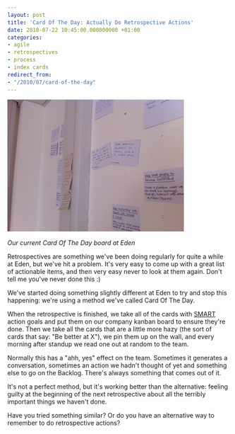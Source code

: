 ```yaml
---
layout: post
title: 'Card Of The Day: Actually Do Retrospective Actions'
date: 2010-07-22 10:45:00.000000000 +01:00
categories:
- agile
- retrospectives
- process
- index cards
redirect_from:
- "/2010/07/card-of-the-day"
---
```

![Current cards of the day at eden](/assets/img/card-of-the-day-1.png)

*Our current Card Of The Day board at Eden*

Retrospectives are something we've been doing regularly for quite a while at Eden, but we've hit a problem. It's very easy to come up with a great list of actionable items, and then very easy never to look at them again. Don't tell me you've never done this :)

We've started doing something slightly different at Eden to try and stop this happening: we're using a method we've called Card Of The Day.  

When the retrospective is finished, we take all of the cards with [SMART](http://en.wikipedia.org/wiki/SMART_criteria) action goals and put them on our company kanban board to ensure they're done. Then we take all the cards that are a little more hazy (the sort of cards that say: "Be better at X"), we pin them up on the wall, and every morning after standup we read one out at random to the team.

Normally this has a "ahh, yes" effect on the team. Sometimes it generates a conversation, sometimes an action we hadn't thought of yet and something else to go on the Backlog. There's always something that comes out of it.

It's not a perfect method, but it's working better than the alternative: feeling guilty at the beginning of the next retrospective about all the terribly important things we haven't done.

Have you tried something similar? Or do you have an alternative way to remember to do retrospective actions?
